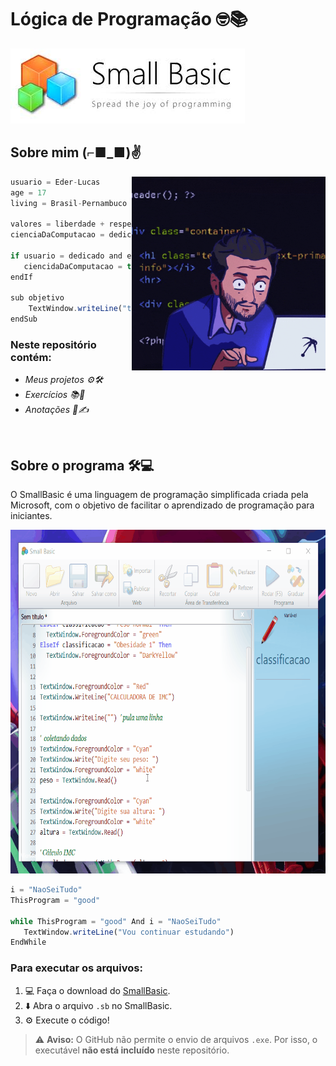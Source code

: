 # Lógica de Programação 🤓📚

![Logo do SmallBasic](images/smallBasic-logo.jpg)

## Sobre mim (⌐■_■)✌

<img align="right" src="images/programando.gif" width="310" height="310">

~~~javascript
usuario = Eder-Lucas
age = 17
living = Brasil-Pernambuco

valores = liberdade + respeito
cienciaDaComputacao = dedicacao + estudos

if usuario = dedicado and estudioso then
   ciencidaDaComputacao = true
endIf

sub objetivo
    TextWindow.writeLine("tornar a vida mais prática")
endSub

~~~
### Neste repositório contém:
 - _Meus projetos ⚙️🛠️_<br>
 - _Exercícios 📚🧠_<br>
 - _Anotações 📝✍️_<br></p>

<br>

## Sobre o programa 🛠️💻

O SmallBasic é uma linguagem de programação simplificada criada pela Microsoft, com o objetivo de facilitar o aprendizado de programação para iniciantes.

<p align="center">
<img src="images/smallBasic-gif.gif" width="750" height="550">
</p>

~~~javascript
i = "NaoSeiTudo"
ThisProgram = "good"

while ThisProgram = "good" And i = "NaoSeiTudo"
   TextWindow.writeLine("Vou continuar estudando")
EndWhile
~~~

### Para executar os arquivos:

1. 💻 Faça o download do [SmallBasic](https://smallbasic-publicwebsite.azurewebsites.net/).
2. ⬇️ Abra o arquivo `.sb` no SmallBasic.
3. ⚙️ Execute o código!

> ⚠️ **Aviso:** O GitHub não permite o envio de arquivos `.exe`. Por isso, o executável **não está incluído** neste repositório.




 
